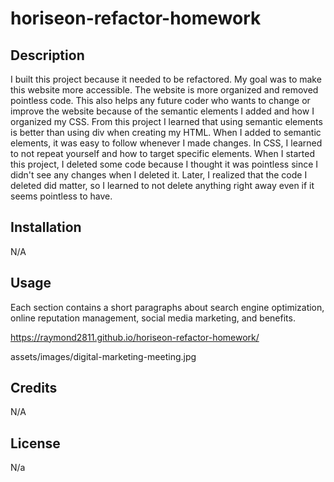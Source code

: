 # horiseon-refactor-homework
## Description

I built this project because it needed to be refactored. My goal was to make this website more accessible. The website is more organized and removed pointless code. This also helps any future coder who wants to change or improve the website because of the semantic elements I added and how I organized my CSS. From this project I learned that using semantic elements is better than using div when creating my HTML. When I added to semantic elements, it was easy to follow whenever I made changes. In CSS, I learned to not repeat yourself and how to target specific elements. When I started this project, I deleted some code because I thought it was pointless since I didn't see any changes when I deleted it. Later, I realized that the code I deleted did matter, so I learned to not delete anything right away even if it seems pointless to have.

## Installation
N/A

## Usage

Each section contains a short paragraphs about search engine optimization, online reputation management, social media marketing, and benefits. 

https://raymond2811.github.io/horiseon-refactor-homework/

assets/images/digital-marketing-meeting.jpg

## Credits

N/A

## License

N/a

